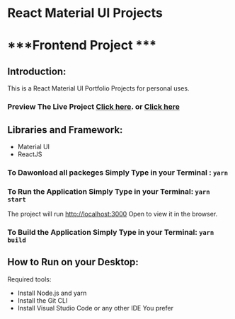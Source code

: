 # React Material UI Projects 
# ***Frontend Project ***


## Introduction:
This is a React Material UI Portfolio Projects for personal uses. 

### Preview The Live Project [Click here](https://dev-shohan.netlify.app/). or [Click here](https://abdulkader.ninja/)

## Libraries and Framework:
* Material UI
* ReactJS

### To Dawonload all packeges Simply Type in your Terminal : `yarn`


### To Run the Application Simply Type in your Terminal: `yarn start`
The project will run [http://localhost:3000](http://localhost:3000)
Open  to view it in the browser.

### To Build the Application Simply Type in your Terminal: `yarn build`

## How to Run on your Desktop:
Required tools:
* Install Node.js and yarn
* Install the Git CLI
* Install Visual Studio Code or any other IDE You prefer
